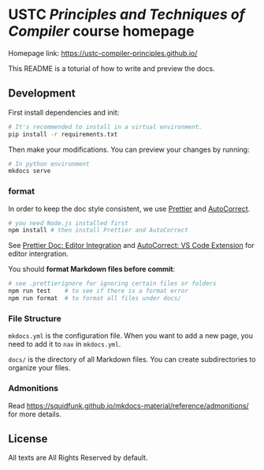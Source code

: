 # USTC _Principles and Techniques of Compiler_ course homepage

Homepage link: <https://ustc-compiler-principles.github.io/>

This README is a toturial of how to write and preview the docs.

## Development

First install dependencies and init:

```bash
# It's recommended to install in a virtual environment.
pip install -r requirements.txt
```

Then make your modifications. You can preview your changes by running:

```bash
# In python environment
mkdocs serve
```

### format

In order to keep the doc style consistent, we use [Prettier](https://prettier.io/) and [AutoCorrect](https://github.com/huacnlee/autocorrect).

```bash
# you need Node.js installed first
npm install # then install Prettier and AutoCorrect
```

See [Prettier Doc: Editor Integration](https://prettier.io/docs/en/editors.html) and [AutoCorrect: VS Code Extension](https://github.com/huacnlee/autocorrect#vs-code-extension) for editor intergration.

You should **format Markdown files before commit**:

```bash
# see .prettierignore for ignoring certain files or folders
npm run test    # to see if there is a format error
npm run format  # to format all files under docs/
```

### File Structure

`mkdocs.yml` is the configuration file. When you want to add a new page, you need to add it to `nav` in `mkdocs.yml`.

`docs/` is the directory of all Markdown files. You can create subdirectories to organize your files.

### Admonitions

Read <https://squidfunk.github.io/mkdocs-material/reference/admonitions/> for more details.

## License

All texts are All Rights Reserved by default.
